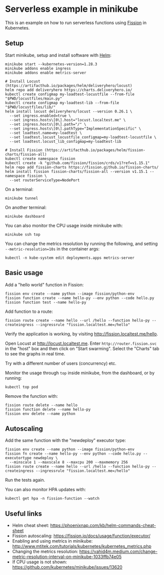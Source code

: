 # Serverless example in minikube

This is an example on how to run serverless functions using [Fission](https://fission.io) in Kubernetes.

## Setup

Start minikube, setup and install software with [Helm](https://helm.sh):
```
minikube start --kubernetes-version=1.28.3
minikube addons enable ingress
minikube addons enable metrics-server

# Install Locust (https://artifacthub.io/packages/helm/deliveryhero/locust)
helm repo add deliveryhero https://charts.deliveryhero.io/
kubectl create configmap my-loadtest-locustfile --from-file "$PWD/locustfiles/main.py"
kubectl create configmap my-loadtest-lib --from-file "$PWD/locustfiles/lib/"
helm install locust deliveryhero/locust --version 0.26.1 \
  --set ingress.enabled=true \
  --set ingress.hosts\[0\].host="locust.localtest.me" \
  --set ingress.hosts\[0\].path="/" \
  --set ingress.hosts\[0\].pathType="ImplementationSpecific" \
  --set loadtest.name=my-loadtest \
  --set loadtest.locust_locustfile_configmap=my-loadtest-locustfile \
  --set loadtest.locust_lib_configmap=my-loadtest-lib

# Install Fission (https://artifacthub.io/packages/helm/fission-charts/fission-all)
kubectl create namespace fission
kubectl create -k "github.com/fission/fission/crds/v1?ref=v1.15.1"
helm repo add fission-charts https://fission.github.io/fission-charts/
helm install fission fission-charts/fission-all --version v1.15.1 --namespace fission \
  --set routerServiceType=NodePort
```

On a terminal:
```
minikube tunnel
```

On another terminal:
```
minikube dashboard
```

You can also monitor the CPU usage inside minikube with:
```
minikube ssh top
```

You can change the metrics resolution by running the following, and setting `--metric-resolution=10s` in the container args:
```
kubectl -n kube-system edit deployments.apps metrics-server
```

## Basic usage

Add a "hello world" function in Fission:
```
fission env create --name python --image fission/python-env
fission function create --name hello-py --env python --code hello.py
fission function test --name hello-py
```

Add function to a route:
```
fission route create --name hello --url /hello --function hello-py --createingress --ingressrule "fission.localtest.me=/hello"
```

Verify the application is working, by visiting http://fission.localtest.me/hello.

Open Locust at http://locust.localtest.me. Enter `http://router.fission.svc` in the "host" box and then click on "Start swarming". Select the "Charts" tab to see the graphs in real time.

Try with a different number of users (concurrency) etc.

Monitor the usage through `top` inside minikube, from the dashboard, or by running:
```
kubectl top pod
```

Remove the function with:
```
fission route delete --name hello
fission function delete --name hello-py
fission env delete --name python
```

## Autoscaling

Add the same function with the "newdeploy" executor type:
```
fission env create --name python --image fission/python-env
fission fn create --name hello-py --env python --code hello.py --executortype newdeploy \
  --minscale 1 --maxscale 8 --maxcpu 200 --maxmemory 256
fission route create --name hello --url /hello --function hello-py --createingress --ingressrule "fission.localtest.me=/hello"
```

Run the tests again.

You can also monitor HPA updates with:
```
kubectl get hpa -n fission-function --watch
```

## Useful links

* Helm cheat sheet: https://phoenixnap.com/kb/helm-commands-cheat-sheet
* Fission autoscaling: https://fission.io/docs/usage/function/executor/
* Enabling and using metrics in minikube: http://www.mtitek.com/tutorials/kubernetes/kubernetes_metrics.php
* Changing the metrics resolution: https://vahid4m.medium.com/change-metric-resolution-interval-on-minikube-1033ffb74e05
* If CPU usage is not shown: https://github.com/kubernetes/minikube/issues/13620

